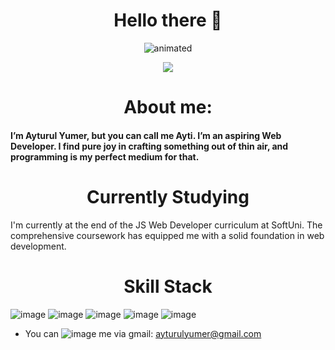 
<h1 align="center">
   Hello there 👋
</h1>

<p align="center">
  <img src="https://media3.giphy.com/media/DwXOS8RqHocEM/giphy.gif" alt="animated" />
</p>

<p align="center">
   <a href="https://git.io/streak-stats"><img src="https://streak-stats.demolab.com?user=ajummer&theme=javascript-dark&hide_border=true&mode=weekly"/></a>
</p>
      
   <h1 align="center">About me: </h1>
   <h4>I’m Ayturul Yumer, but you can call me Ayti. I’m an aspiring  Web Developer. I find pure joy in crafting something out of thin air, and programming is my perfect medium for that. </h4>

<h1 align="center">
  Currently Studying 
</h1>
 
<p>I'm currently at the end of the JS Web Developer curriculum at SoftUni. The comprehensive coursework has equipped me with a solid foundation in web development.</p>

<h1 align="center">
    Skill Stack 
</h1>


   ![image](https://github.com/ajummer/ajummer/assets/142006703/f55495dc-dc8c-42a6-94f8-fecd28c73ce7)
 ![image](https://github.com/ajummer/ajummer/assets/142006703/391ed12d-eda9-4d14-831b-18cc4d533045) ![image](https://github.com/ajummer/ajummer/assets/142006703/9a7fd7f3-8e67-417c-8002-43ac8a8f2c05) ![image](https://github.com/ajummer/ajummer/assets/142006703/4b2570b7-4950-4d8f-acd9-73266dc08993) ![image](https://github.com/ajummer/ajummer/assets/142006703/c95b4c41-6dcb-438f-a213-b07632405322) 

 




- You can ![image](https://github.com/ajummer/ajummer/assets/142006703/4a70d94f-a2b9-415b-92ab-ea706c13c422) me via  gmail: ayturulyumer@gmail.com 



